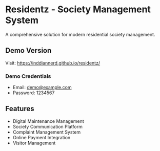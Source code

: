 # Residentz - Society Management System

A comprehensive solution for modern residential society management.

## Demo Version
Visit: https://inddiannerd.github.io/residentz/

### Demo Credentials
- Email: demo@example.com
- Password: 1234567

## Features
- Digital Maintenance Management
- Society Communication Platform
- Complaint Management System
- Online Payment Integration
- Visitor Management
